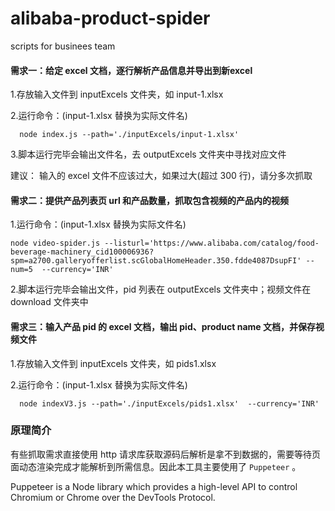 # alibaba-product-spider
scripts for businees team


#### 需求一：给定 excel 文档，逐行解析产品信息并导出到新excel

1.存放输入文件到 inputExcels 文件夹，如 input-1.xlsx

2.运行命令：(input-1.xlsx 替换为实际文件名)

```
  node index.js --path='./inputExcels/input-1.xlsx' 
```

3.脚本运行完毕会输出文件名，去 outputExcels 文件夹中寻找对应文件

建议： 输入的 excel 文件不应该过大，如果过大(超过 300 行)，请分多次抓取

#### 需求二：提供产品列表页 url 和产品数量，抓取包含视频的产品内的视频

1.运行命令：(input-1.xlsx 替换为实际文件名)

```
node video-spider.js --listurl='https://www.alibaba.com/catalog/food-beverage-machinery_cid100006936?spm=a2700.galleryofferlist.scGlobalHomeHeader.350.fdde4087DsupFI' --num=5  --currency='INR'
```

2.脚本运行完毕会输出文件，pid 列表在 outputExcels 文件夹中；视频文件在 download 文件夹中

#### 需求三：输入产品 pid 的 excel 文档，输出 pid、product name 文档，并保存视频文件
1.存放输入文件到 inputExcels 文件夹，如 pids1.xlsx

2.运行命令：(input-1.xlsx 替换为实际文件名)
```
  node indexV3.js --path='./inputExcels/pids1.xlsx'  --currency='INR'
```

### 原理简介

有些抓取需求直接使用 http 请求库获取源码后解析是拿不到数据的，需要等待页面动态渲染完成才能解析到所需信息。因此本工具主要使用了 `Puppeteer` 。

Puppeteer is a Node library which provides a high-level API to control Chromium or Chrome over the DevTools Protocol.